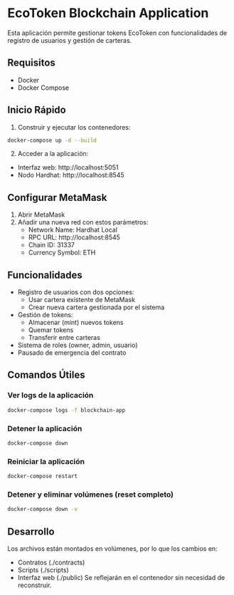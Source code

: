 # EcoToken Blockchain Application

Esta aplicación permite gestionar tokens EcoToken con funcionalidades de registro de usuarios y gestión de carteras.

## Requisitos
- Docker
- Docker Compose

## Inicio Rápido

1. Construir y ejecutar los contenedores:
```bash
docker-compose up -d --build
```

2. Acceder a la aplicación:
- Interfaz web: http://localhost:5051
- Nodo Hardhat: http://localhost:8545

## Configurar MetaMask

1. Abrir MetaMask
2. Añadir una nueva red con estos parámetros:
   - Network Name: Hardhat Local
   - RPC URL: http://localhost:8545
   - Chain ID: 31337
   - Currency Symbol: ETH

## Funcionalidades

- Registro de usuarios con dos opciones:
  - Usar cartera existente de MetaMask
  - Crear nueva cartera gestionada por el sistema
- Gestión de tokens:
  - Almacenar (mint) nuevos tokens
  - Quemar tokens
  - Transferir entre carteras
- Sistema de roles (owner, admin, usuario)
- Pausado de emergencia del contrato

## Comandos Útiles

### Ver logs de la aplicación
```bash
docker-compose logs -f blockchain-app
```

### Detener la aplicación
```bash
docker-compose down
```

### Reiniciar la aplicación
```bash
docker-compose restart
```

### Detener y eliminar volúmenes (reset completo)
```bash
docker-compose down -v
```

## Desarrollo

Los archivos están montados en volúmenes, por lo que los cambios en:
- Contratos (./contracts)
- Scripts (./scripts)
- Interfaz web (./public)
Se reflejarán en el contenedor sin necesidad de reconstruir.
